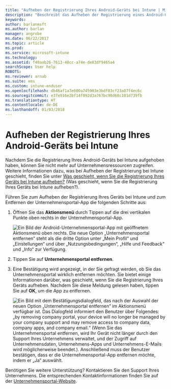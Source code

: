 ```yaml
---
title: "Aufheben der Registrierung Ihres Android-Geräts bei Intune | Microsoft-Dokumentation"
description: "Beschreibt das Aufheben der Registrierung eines Android-Geräts bei Intune."
keywords: 
author: barlanmsft
ms.author: barlan
manager: angrobe
ms.date: 06/22/2017
ms.topic: article
ms.prod: 
ms.service: microsoft-intune
ms.technology: 
ms.assetid: f40aab26-7613-48cc-a74e-de83df9465a4
searchScope: User help
ROBOTS: 
ms.reviewer: arnab
ms.suite: ems
ms.custom: intune-enduser
ms.openlocfilehash: db46af1a7e600a745903e3bdf83cf23a87f4ec6c
ms.sourcegitcommit: e37e916e2bf14f092d3a767bc90d68c181d739fb
ms.translationtype: HT
ms.contentlocale: de-DE
ms.lasthandoff: 01/03/2018
---
```

# <a name="how-to-unenroll-your-android-device-from-intune"></a>Aufheben der Registrierung Ihres Android-Geräts bei Intune

Nachdem Sie die Registrierung Ihres Android-Geräts bei Intune aufgehoben haben, können Sie nicht mehr auf Unternehmensressourcen zugreifen.  Weitere Informationen dazu, was bei Aufheben der Registrierung bei Intune geschieht, finden Sie unter [Was geschieht, wenn Sie die Registrierung Ihres Geräts bei Intune aufheben?](what-happens-if-you-unenroll-your-device-from-intune-android.md) (Was geschieht, wenn Sie die Registrierung Ihres Geräts bei Intune aufheben?).

Führen Sie zum Aufheben der Registrierung Ihres Geräts bei Intune und zum Entfernen der Unternehmensportal-App die folgenden Schritte aus:

1. Öffnen Sie das **Aktionsmenü** durch Tippen auf die drei vertikalen Punkte oben rechts in der Unternehmensportal-App. 

   ![Ein Bild der Android-Unternehmensportal-App mit geöffnetem Aktionsmenü oben rechts. Die neue Option „Unternehmensportal entfernen“ steht als die dritte Option unter „Mein Profil“ und „Einstellungen“ und über „Nutzungsbedingungen“, „Hilfe und Feedback“ und „Info“ zur Verfügung.](./media/android_remove_cp_menu_action_after_1705.png)

2. Tippen Sie auf **Unternehmensportal entfernen**.

3. Eine Bestätigung wird angezeigt, in der Sie gefragt werden, ob Sie das Unternehmensportal wirklich entfernen möchten. Sie bietet einige Informationen darüber, was geschieht, wenn Sie die Registrierung Ihres Geräts aufheben. Nachdem Sie diese Meldung gelesen haben, tippen Sie auf **OK**, um die App zu entfernen. 

   ![Ein Bild mit dem Bestätigungsdialogfeld, das nach der Auswahl der neuen Option „Unternehmensportal entfernen“ im Aktionsmenü verfügbar ist. Das Dialogfeld informiert den Benutzer über Folgendes: „by removing company portal, your device will no longer be managed by your company support and may remove access to company data, company apps, and company email.“ (Wenn Sie das Unternehmensportal entfernen, wird Ihr Gerät nicht länger durch den Support Ihres Unternehmens verwaltet, und der Zugriff auf Unternehmensdaten, Unternehmens-Apps und Unternehmens-E-Mails wird möglicherweise beendet.). Anschließend muss der Benutzer bestätigen, dass er die Unternehmensportal-App entfernen möchte, indem er „Ja“ auswählt.](./media/android_remove_cp_menu_confirmation_after_1705.png)

Benötigen Sie weitere Unterstützung? Kontaktieren Sie den Support Ihres Unternehmens. Die entsprechenden Kontaktinformationen finden Sie auf der [Unternehmensportal-Website](https://portal.manage.microsoft.com#HelpDeskDialog).
